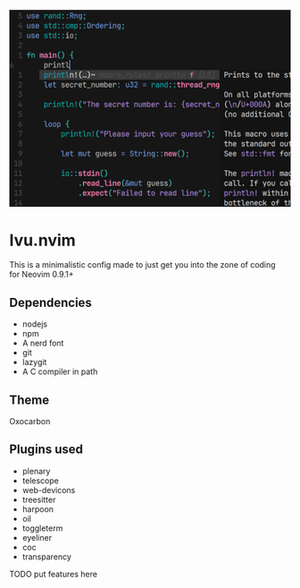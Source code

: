 ![Screenshot](pictures/Screenshot.png)

# Ivu.nvim
This is a minimalistic config made to just get you into the zone of coding  
for Neovim 0.9.1+

## Dependencies
- nodejs
- npm
- A nerd font
- git
- lazygit
- A C compiler in path

## Theme 
Oxocarbon

## Plugins used
- plenary
- telescope
- web-devicons
- treesitter
- harpoon
- oil
- toggleterm
- eyeliner
- coc
- transparency

TODO put features here
